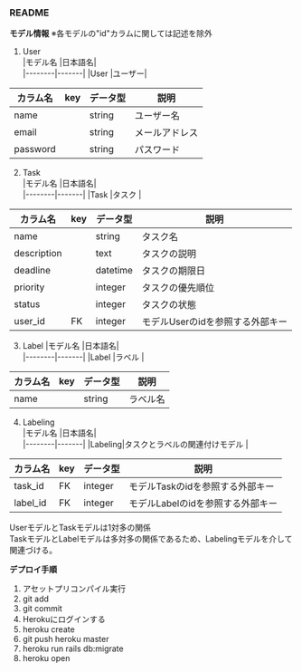 ### README

**モデル情報**
※各モデルの"id"カラムに関しては記述を除外

1. User  
|モデル名 |日本語名|  
|--------|-------|
|User    |ユーザー|


|カラム名 |key|データ型|説明        |  
|--------|---|------|------------|  
|name    |   |string|ユーザー名    |  
|email   |   |string|メールアドレス|  
|password|   |string|パスワード   |  

2. Task  
|モデル名 |日本語名|  
|--------|-------|
|Task    |タスク  |


|カラム名    |key|データ型  |説明          |  
|-----------|---|--------|--------------|  
|name       |   |string  |タスク名       |  
|description|   |text    |タスクの説明    |  
|deadline   |   |datetime|タスクの期限日  |  
|priority   |   |integer |タスクの優先順位|  
|status     |   |integer |タスクの状態   |  
|user_id    |FK |integer |モデルUserのidを参照する外部キー|  


3. Label
|モデル名 |日本語名|  
|--------|-------|
|Label   |ラベル  |


|カラム名 |key|データ型|説明        |  
|--------|---|------|------------|  
|name    |   |string|ラベル名     |  


4. Labeling  
|モデル名 |日本語名|  
|--------|-------|
|Labeling|タスクとラベルの関連付けモデル  |


|カラム名 |key|データ型|説明        |  
|--------|---|------|------------|  
|task_id |FK |integer|モデルTaskのidを参照する外部キー|
|label_id|FK |integer|モデルLabelのidを参照する外部キー |

UserモデルとTaskモデルは1対多の関係  
TaskモデルとLabelモデルは多対多の関係であるため、Labelingモデルを介して関連づける。  

**デプロイ手順**

1. アセットプリコンパイル実行
2. git add
3. git commit
4. Herokuにログインする
5. heroku create
6. git push heroku master
7. heroku run rails db:migrate
8. heroku open
